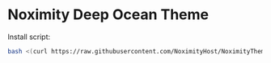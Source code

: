 # Noximity Deep Ocean Theme

Install script:
```sh
bash <(curl https://raw.githubusercontent.com/NoximityHost/NoximityTheme/master/install.sh)
```
